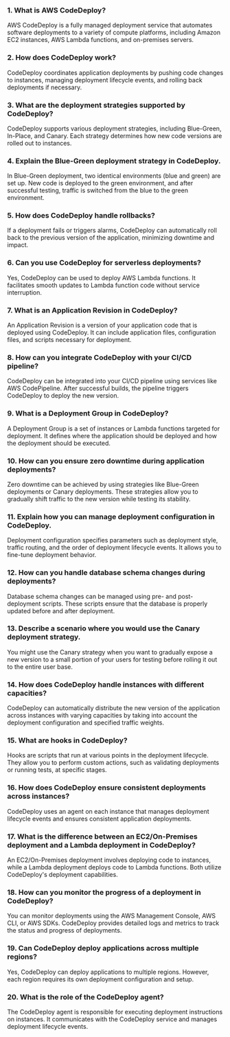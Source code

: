### 1. What is AWS CodeDeploy?
AWS CodeDeploy is a fully managed deployment service that automates software deployments to a variety of compute platforms, including Amazon EC2 instances, AWS Lambda functions, and on-premises servers.

### 2. How does CodeDeploy work?
CodeDeploy coordinates application deployments by pushing code changes to instances, managing deployment lifecycle events, and rolling back deployments if necessary.

### 3. What are the deployment strategies supported by CodeDeploy?
CodeDeploy supports various deployment strategies, including Blue-Green, In-Place, and Canary. Each strategy determines how new code versions are rolled out to instances.

### 4. Explain the Blue-Green deployment strategy in CodeDeploy.
In Blue-Green deployment, two identical environments (blue and green) are set up. New code is deployed to the green environment, and after successful testing, traffic is switched from the blue to the green environment.

### 5. How does CodeDeploy handle rollbacks?
If a deployment fails or triggers alarms, CodeDeploy can automatically roll back to the previous version of the application, minimizing downtime and impact.

### 6. Can you use CodeDeploy for serverless deployments?
Yes, CodeDeploy can be used to deploy AWS Lambda functions. It facilitates smooth updates to Lambda function code without service interruption.

### 7. What is an Application Revision in CodeDeploy?
An Application Revision is a version of your application code that is deployed using CodeDeploy. It can include application files, configuration files, and scripts necessary for deployment.

### 8. How can you integrate CodeDeploy with your CI/CD pipeline?
CodeDeploy can be integrated into your CI/CD pipeline using services like AWS CodePipeline. After successful builds, the pipeline triggers CodeDeploy to deploy the new version.

### 9. What is a Deployment Group in CodeDeploy?
A Deployment Group is a set of instances or Lambda functions targeted for deployment. It defines where the application should be deployed and how the deployment should be executed.

### 10. How can you ensure zero downtime during application deployments?
Zero downtime can be achieved by using strategies like Blue-Green deployments or Canary deployments. These strategies allow you to gradually shift traffic to the new version while testing its stability.

### 11. Explain how you can manage deployment configuration in CodeDeploy.
Deployment configuration specifies parameters such as deployment style, traffic routing, and the order of deployment lifecycle events. It allows you to fine-tune deployment behavior.

### 12. How can you handle database schema changes during deployments?
Database schema changes can be managed using pre- and post-deployment scripts. These scripts ensure that the database is properly updated before and after deployment.

### 13. Describe a scenario where you would use the Canary deployment strategy.
You might use the Canary strategy when you want to gradually expose a new version to a small portion of your users for testing before rolling it out to the entire user base.

### 14. How does CodeDeploy handle instances with different capacities?
CodeDeploy can automatically distribute the new version of the application across instances with varying capacities by taking into account the deployment configuration and specified traffic weights.

### 15. What are hooks in CodeDeploy?
Hooks are scripts that run at various points in the deployment lifecycle. They allow you to perform custom actions, such as validating deployments or running tests, at specific stages.

### 16. How does CodeDeploy ensure consistent deployments across instances?
CodeDeploy uses an agent on each instance that manages deployment lifecycle events and ensures consistent application deployments.

### 17. What is the difference between an EC2/On-Premises deployment and a Lambda deployment in CodeDeploy?
An EC2/On-Premises deployment involves deploying code to instances, while a Lambda deployment deploys code to Lambda functions. Both utilize CodeDeploy's deployment capabilities.

### 18. How can you monitor the progress of a deployment in CodeDeploy?
You can monitor deployments using the AWS Management Console, AWS CLI, or AWS SDKs. CodeDeploy provides detailed logs and metrics to track the status and progress of deployments.

### 19. Can CodeDeploy deploy applications across multiple regions?
Yes, CodeDeploy can deploy applications to multiple regions. However, each region requires its own deployment configuration and setup.

### 20. What is the role of the CodeDeploy agent?
The CodeDeploy agent is responsible for executing deployment instructions on instances. It communicates with the CodeDeploy service and manages deployment lifecycle events.